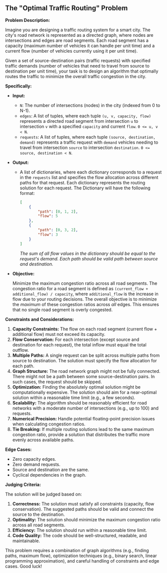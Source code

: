 ## The "Optimal Traffic Routing" Problem

**Problem Description:**

Imagine you are designing a traffic routing system for a smart city. The city's road network is represented as a directed graph, where nodes are intersections and edges are road segments. Each road segment has a capacity (maximum number of vehicles it can handle per unit time) and a current flow (number of vehicles currently using it per unit time).

Given a set of source-destination pairs (traffic requests) with specified traffic demands (number of vehicles that need to travel from source to destination per unit time), your task is to design an algorithm that optimally routes the traffic to minimize the overall traffic congestion in the city.

**Specifically:**

*   **Input:**
    *   `N`: The number of intersections (nodes) in the city (indexed from 0 to N-1).
    *   `edges`: A list of tuples, where each tuple `(u, v, capacity, flow)` represents a directed road segment from intersection `u` to intersection `v` with a specified `capacity` and current `flow`. `0 <= u, v < N`.
    *   `requests`: A list of tuples, where each tuple `(source, destination, demand)` represents a traffic request with `demand` vehicles needing to travel from intersection `source` to intersection `destination`. `0 <= source, destination < N`.
*   **Output:**
    *   A list of dictionaries, where each dictionary corresponds to a request in the `requests` list and specifies the flow allocation across different paths for that request. Each dictionary represents the routing solution for each request. The Dictionary will have the following format:

        ```json
        [
        	{
        		"path": [0, 1, 2],
        		"flow": 5
        	},
        	{
        		"path": [0, 3, 2],
        		"flow": 3
        	}
        ]
        ```
        *The sum of all flow values in the dictionary should be equal to the request's demand. Each path should be valid path between source and destination.*
*   **Objective:**

    Minimize the maximum congestion ratio across all road segments.  The congestion ratio for a road segment is defined as `(current_flow + additional_flow) / capacity`, where `additional_flow` is the increase in flow due to your routing decisions.  The overall objective is to minimize the *maximum* of these congestion ratios across *all* edges.  This ensures that no single road segment is overly congested.

**Constraints and Considerations:**

1.  **Capacity Constraints:** The flow on each road segment (current flow + additional flow) must not exceed its capacity.
2.  **Flow Conservation:** For each intersection (except source and destination for each request), the total inflow must equal the total outflow.
3.  **Multiple Paths:**  A single request can be split across multiple paths from source to destination. The solution must specify the flow allocation for each path.
4.  **Graph Structure:** The road network graph might not be fully connected. There might not be a path between some source-destination pairs. In such cases, the request should be skipped.
5.  **Optimization:** Finding the absolutely optimal solution might be computationally expensive. The solution should aim for a near-optimal solution within a reasonable time limit (e.g., a few seconds).
6.  **Scalability:** The algorithm should be reasonably efficient for road networks with a moderate number of intersections (e.g., up to 100) and requests.
7.  **Numerical Precision:** Handle potential floating-point precision issues when calculating congestion ratios.
8.  **Tie Breaking:** If multiple routing solutions lead to the same maximum congestion ratio, provide a solution that distributes the traffic more evenly across available paths.

**Edge Cases:**

*   Zero capacity edges.
*   Zero demand requests.
*   Source and destination are the same.
*   Cyclical dependencies in the graph.

**Judging Criteria:**

The solution will be judged based on:

1.  **Correctness:** The solution must satisfy all constraints (capacity, flow conservation). The suggested paths should be valid and connect the source to the destination.
2.  **Optimality:** The solution should minimize the maximum congestion ratio across all road segments.
3.  **Efficiency:** The solution should run within a reasonable time limit.
4.  **Code Quality:** The code should be well-structured, readable, and maintainable.

This problem requires a combination of graph algorithms (e.g., finding paths, maximum flow), optimization techniques (e.g., binary search, linear programming approximation), and careful handling of constraints and edge cases. Good luck!

